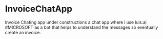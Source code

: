 # InvoiceChatApp
Invoice Chating app under constructions
a chat app where i use luis.ai #MICROSOFT as a bot that helps to understand the messages so eventually create an invoice.

